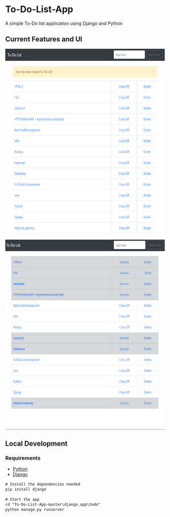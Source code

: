# To-Do-List-App
A simple To-Do list application using Django and Python

## Current Features and UI

<img src="images/Image1.PNG" weight="360" height="600">    <img src="images/Image3.PNG" weight="360" height="600">


## Local Development
### Requirements
 - [Python](https://www.python.org/downloads/)
 - [Django](https://www.djangoproject.com/)

```
# Install the dependencies needed
pip install django

# Start the app
cd "To-Do-List-App-master\django_app\todo" 
python manage.py runserver

```
